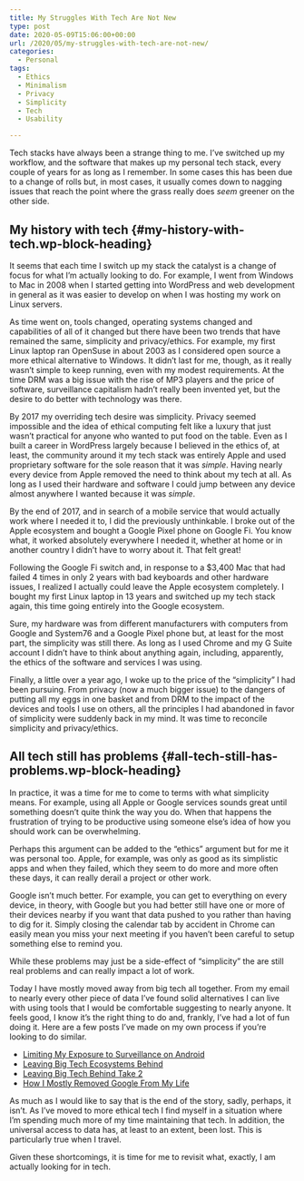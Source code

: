 ```yaml
---
title: My Struggles With Tech Are Not New
type: post
date: 2020-05-09T15:06:00+00:00
url: /2020/05/my-struggles-with-tech-are-not-new/
categories:
  - Personal
tags:
  - Ethics
  - Minimalism
  - Privacy
  - Simplicity
  - Tech
  - Usability

---
```

Tech stacks have always been a strange thing to me. I’ve switched up my workflow, and the software that makes up my personal tech stack, every couple of years for as long as I remember. In some cases this has been due to a change of rolls but, in most cases, it usually comes down to nagging issues that reach the point where the grass really does _seem_ greener on the other side.
## My history with tech {#my-history-with-tech.wp-block-heading}

It seems that each time I switch up my stack the catalyst is a change of focus for what I’m actually looking to do. For example, I went from Windows to Mac in 2008 when I started getting into WordPress and web development in general as it was easier to develop on when I was hosting my work on Linux servers.

As time went on, tools changed, operating systems changed and capabilities of all of it changed but there have been two trends that have remained the same, simplicity and privacy/ethics. For example, my first Linux laptop ran OpenSuse in about 2003 as I considered open source a more ethical alternative to Windows. It didn’t last for me, though, as it really wasn’t simple to keep running, even with my modest requirements. At the time DRM was a big issue with the rise of MP3 players and the price of software, surveillance capitalism hadn’t really been invented yet, but the desire to do better with technology was there.

By 2017 my overriding tech desire was simplicity. Privacy seemed impossible and the idea of ethical computing felt like a luxury that just wasn’t practical for anyone who wanted to put food on the table. Even as I built a career in WordPress largely because I believed in the ethics of, at least, the community around it my tech stack was entirely Apple and used proprietary software for the sole reason that it was _simple_. Having nearly every device from Apple removed the need to think about my tech at all. As long as I used their hardware and software I could jump between any device almost anywhere I wanted because it was _simple_.

By the end of 2017, and in search of a mobile service that would actually work where I needed it to, I did the previously unthinkable. I broke out of the Apple ecosystem and bought a Google Pixel phone on Google Fi. You know what, it worked absolutely everywhere I needed it, whether at home or in another country I didn’t have to worry about it. That felt great!

Following the Google Fi switch and, in response to a $3,400 Mac that had failed 4 times in only 2 years with bad keyboards and other hardware issues, I realized I actually could leave the Apple ecosystem completely. I bought my first Linux laptop in 13 years and switched up my tech stack again, this time going entirely into the Google ecosystem.

Sure, my hardware was from different manufacturers with computers from Google and System76 and a Google Pixel phone but, at least for the most part, the simplicity was still there. As long as I used Chrome and my G Suite account I didn’t have to think about anything again, including, apparently, the ethics of the software and services I was using.

Finally, a little over a year ago, I woke up to the price of the “simplicity” I had been pursuing. From privacy (now a much bigger issue) to the dangers of putting all my eggs in one basket and from DRM to the impact of the devices and tools I use on others, all the principles I had abandoned in favor of simplicity were suddenly back in my mind. It was time to reconcile simplicity and privacy/ethics.

## All tech still has problems {#all-tech-still-has-problems.wp-block-heading}

In practice, it was a time for me to come to terms with what simplicity means. For example, using all Apple or Google services sounds great until something doesn’t quite think the way you do. When that happens the frustration of trying to be productive using someone else’s idea of how you should work can be overwhelming.

Perhaps this argument can be added to the “ethics” argument but for me it was personal too. Apple, for example, was only as good as its simplistic apps and when they failed, which they seem to do more and more often these days, it can really derail a project or other work.

Google isn’t much better. For example, you can get to everything on every device, in theory, with Google but you had better still have one or more of their devices nearby if you want that data pushed to you rather than having to dig for it. Simply closing the calendar tab by accident in Chrome can easily mean you miss your next meeting if you haven’t been careful to setup something else to remind you.

While these problems may just be a side-effect of “simplicity” the are still real problems and can really impact a lot of work.

Today I have mostly moved away from big tech all together. From my email to nearly every other piece of data I’ve found solid alternatives I can live with using tools that I would be comfortable suggesting to nearly anyone. It feels good, I know it’s the right thing to do and, frankly, I’ve had a lot of fun doing it. Here are a few posts I’ve made on my own process if you’re looking to do similar.

<ul class="wp-block-list">
  <li>
    <a href="/2020/04/limiting-my-exposure-to-surveillance-on-android/">Limiting My Exposure to Surveillance on Android</a>
  </li>
  <li>
    <a href="/2019/09/leaving-big-tech-ecosystems-behind/">Leaving Big Tech Ecosystems Behind</a>
  </li>
  <li>
    <a href="/2020/04/leaving-big-tech-behind-take-2/">Leaving Big Tech Behind Take 2</a>
  </li>
  <li>
    <a href="/2019/10/how-i-mostly-removed-google-from-my-life/">How I Mostly Removed Google From My Life</a>
  </li>
</ul>

As much as I would like to say that is the end of the story, sadly, perhaps, it isn’t. As I’ve moved to more ethical tech I find myself in a situation where I’m spending much more of my time maintaining that tech. In addition, the universal access to data has, at least to an extent, been lost. This is particularly true when I travel.

Given these shortcomings, it is time for me to revisit what, exactly, I am actually looking for in tech.